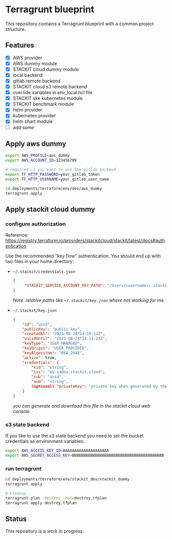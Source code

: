 # Terragrunt blueprint
This repository contains a Terragrunt blueprint with a common project structure.

## Features
- [x] AWS provider
- [x] AWS dummy module
- [x] STACKIT cloud dummy module
- [x] local backend
- [x] gitlab remote backend
- [x] STACKIT cloud s3 remote backend
- [x] override variables in env_local.hcl file
- [x] STACKIT ske kubernetes module
- [x] STACKIT benchmark module
- [x] helm provider
- [x] kubernetes provider
- [x] helm chart module
- [ ] add some

## Apply aws dummy
```bash
export AWS_PROFILE=aws_dummy
export AWS_ACCOUNT_ID=123456789

# required if you want to use the gitlab backend
export TF_HTTP_PASSWORD=your_gitlab_token
export TF_HTTP_USERNAME=your_gitlab_user_name

cd deployments/terraform/env/dev/aws_dummy
terragrunt apply
```

## Apply stackit cloud dummy
### configure authorization
Reference: https://registry.terraform.io/providers/stackitcloud/stackit/latest/docs#authentication

Use the recommended "key flow" authentication. You should end up with two files in your home directory:

- `~/.stackit/credentials.json`
    ```json
    {
         "STACKIT_SERVICE_ACCOUNT_KEY_PATH": "/Users/<username>/.stackit/key.json"
    }
    ```
    _Note: relative paths like `~/.stackit/key.json` where not working for me._

- `~/.stackit/key.json`
  ```json
  {
      "id": "uuid",
      "publicKey": "public key",
      "createdAt": "2023-08-24T14:15:22Z",
      "validUntil": "2023-08-24T14:15:22Z",
      "keyType": "USER_MANAGED",
      "keyOrigin": "USER_PROVIDED",
      "keyAlgorithm": "RSA_2048",
      "active": true,
      "credentials": {
          "kid": "string",
          "iss": "my-sa@sa.stackit.cloud",
          "sub": "uuid",
          "aud": "string",
          (optional) "privateKey": "private key when generated by the SA service"
      }
  }
  ```
  _you can generate and download this file in the stackit cloud web console_

### s3 state backend
If you like to use the s3 state backend you need to set the bucket credentials as environment variables:
```bash
export AWS_ACCESS_KEY_ID=AAAAAAAAAAAAAAAAAAAA
export AWS_SECRET_ACCESS_KEY=BBBBBBBBBBBBBBBBBBBBBBBBBBBBBBBBBBBBBBBB
```

### run terragrunt
```bash
cd deployments/terraform/env/stackit_dev/stackit_dummy
terragrunt apply

# cleanup
terragrunt plan -destroy -out=destroy.tfplan
terragrunt apply destroy.tfplan
```

## Status
This repository is a work in progress.